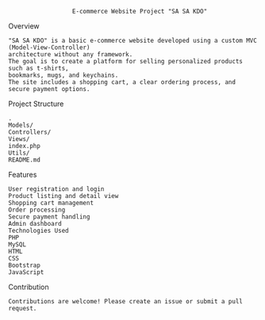                       E-commerce Website Project "SA SA KDO"

Overview

    "SA SA KDO" is a basic e-commerce website developed using a custom MVC (Model-View-Controller) 
    architecture without any framework. 
    The goal is to create a platform for selling personalized products such as t-shirts, 
    bookmarks, mugs, and keychains. 
    The site includes a shopping cart, a clear ordering process, and secure payment options.

Project Structure

    .
    Models/
    Controllers/
    Views/
    index.php
    Utils/
    README.md

Features

    User registration and login
    Product listing and detail view
    Shopping cart management
    Order processing
    Secure payment handling
    Admin dashboard
    Technologies Used
    PHP
    MySQL
    HTML
    CSS
    Bootstrap
    JavaScript

Contribution

    Contributions are welcome! Please create an issue or submit a pull request.
